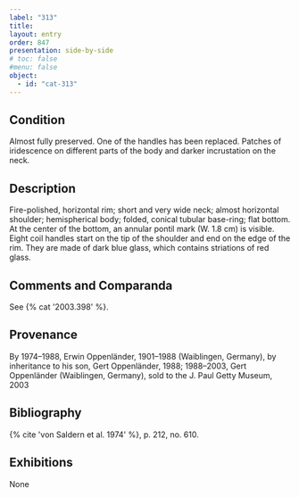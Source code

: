 ```yaml
---
label: "313"
title: 
layout: entry
order: 847
presentation: side-by-side
# toc: false
#menu: false 
object:
  - id: "cat-313"
---
```


## Condition

Almost fully preserved. One of the handles has been replaced. Patches of iridescence on different parts of the body and darker incrustation on the neck.

## Description

Fire-polished, horizontal rim; short and very wide neck; almost horizontal shoulder; hemispherical body; folded, conical tubular base-ring; flat bottom. At the center of the bottom, an annular pontil mark (W. 1.8 cm) is visible. Eight coil handles start on the tip of the shoulder and end on the edge of the rim. They are made of dark blue glass, which contains striations of red glass.

## Comments and Comparanda

See {% cat '2003.398' %}.

## Provenance

By 1974–1988, Erwin Oppenländer, 1901–1988 (Waiblingen, Germany), by inheritance to his son, Gert Oppenländer, 1988; 1988–2003, Gert Oppenländer (Waiblingen, Germany), sold to the J. Paul Getty Museum, 2003

## Bibliography

{% cite 'von Saldern et al. 1974' %}, p. 212, no. 610.

## Exhibitions

None
